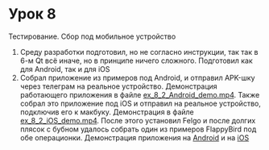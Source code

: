 #  Урок 8
Тестирование. Сбор под мобильное устройство

1. Среду разработки подготовил, но не согласно инструкции, так так в 6-м Qt всё иначе, но в принципе ничего сложного. Подготовил как для Android, так и для iOS  
2. Собрал приложение из примеров под Android, и отправил APK-шку через телеграм на реальное устройство. Демонстрация работающего приложения в файле [ex_8_2_Android_demo.mp4](https://github.com/bazyak/qml/blob/qml08/qml08/ex_8_2_Android_demo.mp4). Также собрал это приложение под iOS и отправил на реальное устройство, подключив его к макбуку. Демонстрация в файле [ex_8_2_iOS_demo.mp4](https://github.com/bazyak/qml/blob/qml08/qml08/ex_8_2_iOS_demo.mp4). После этого установил Felgo и после долгих плясок с бубном удалось собрать один из примеров FlappyBird под обе операционки. Демонстрация приложения на [Android](https://github.com/bazyak/qml/blob/qml08/qml08/ex_8_2_Felgo_Android_demo.mp4) и на [iOS](https://github.com/bazyak/qml/blob/qml08/qml08/ex_8_2_Felgo_iOS_demo.mp4)
